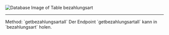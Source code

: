 ![Database Image of Table bezahlungsart](../img/getbezahlungsartall.png)

<hr>
Method: `getbezahlungsartall`
Der Endpoint `getbezahlungsartall` kann in `bezahlungsart` holen.